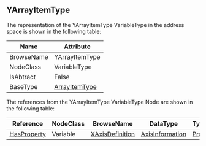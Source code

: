 <!-- objecttype -->
## YArrayItemType

The representation of the YArrayItemType VariableType in the address space is shown in the following table:  

|Name|Attribute|
|---|---|
|BrowseName|YArrayItemType|
|NodeClass|VariableType|
|IsAbtract|False|
|BaseType|[ArrayItemType](../../../Part8/VariableTypes/ArrayItemType/readme.md)|

The references from the YArrayItemType VariableType Node are shown in the following table:  

|Reference|NodeClass|BrowseName|DataType|TypeDefinition|ModellingRule|
|---|---|---|---|---|---|
|[HasProperty](../../../Part3/ReferenceTypes/HasProperty/readme.md)|Variable|[XAxisDefinition](#XAxisDefinition)|[AxisInformation](../../../Part8/DataTypes/AxisInformation/readme.md)|[PropertyType](../../Part5/VariableTypes/PropertyType/readme.md)|[Mandatory](../../Objects/Mandatory/readme.md)|


